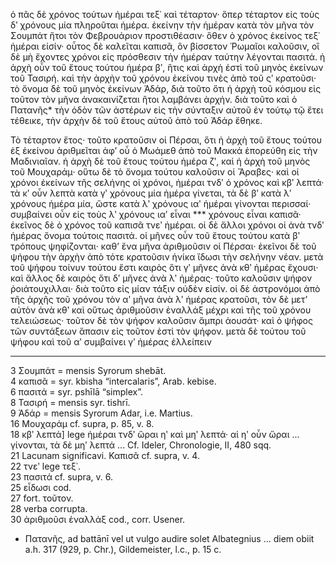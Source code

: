 ὁ πᾶς δὲ χρόνος τούτων ἡμέραι τεξ᾽ καὶ τέταρτον· ὅπερ τέταρτον εἰς τοὺς δʹ χρόνους μία πληροῦται ἡμέρα. ἐκείνην τὴν ἡμέραν κατὰ τὸν μῆνα τὸν Σουμπάτ ἤτοι τὸν Φεβρουάριον προστιθέασιν· ὅθεν ὁ χρόνος ἐκείνος τεξ᾽ ἡμέραι εἰσίν· οὗτος δὲ καλεῖται καπισᾶ, ὃν βίσσετον Ῥωμαῖοι καλοῦσιν, οἳ δὲ μὴ ἔχοντες χρόνοι εἰς πρόσθεσιν τὴν ἡμέραν ταύτην λέγονται πασιτά. ἡ ἀρχὴ οὖν τοῦ ἔτους τούτου ἡμέρα βʹ, ἣτις καὶ ἀρχὴ ἐστὶ τοῦ μηνὸς ἐκείνων τοῦ Τασιρή. καὶ τὴν ἀρχὴν τοῦ χρόνου ἐκείνου τινὲς ἀπὸ τοῦ ςʹ κρατοῦσι· τὸ ὄνομα δὲ τοῦ μηνὸς ἐκείνων Ἀδάρ, διὰ τοῦτο ὅτι ἡ ἀρχὴ τοῦ κόσμου εἰς τοῦτον τὸν μῆνα ἀνακαινίζεται ἢτοι λαμβάνει ἀρχήν. διὰ τοῦτο καὶ ὁ Πατανῆς* τὴν ὁδὸν τῶν ἀστέρων εἰς τὴν σύνταξιν αὐτοῦ ἐν τούτῳ τῷ ἔτει τέθεικε, τὴν ἀρχὴν δὲ τοῦ ἔτους αὐτοῦ ἀπὸ τοῦ Ἀδάρ ἔθηκε.

Τὸ τέταρτον ἔτος· τοῦτο κρατοῦσιν οἱ Πέρσαι, ὅτι ἡ ἀρχὴ τοῦ ἔτους τούτου ἐξ ἐκείνου ἀριθμεῖται ἀφ’ οὗ ὁ Μωάμεθ ἀπὸ τοῦ Μακκά ἐπορεύθη εἰς τὴν Μαδινιαῖαν. ἡ ἀρχὴ δὲ τοῦ ἔτους τούτου ἡμέρα ζʹ, καὶ ἡ ἀρχὴ τοῦ μηνὸς τοῦ Μουχαράμ· οὕτω δὲ τὸ ὄνομα τούτου καλοῦσιν οἱ Ἄραβες· καὶ οἱ χρόνοι ἐκείνων τῆς σελήνης οἱ χρόνοι, ἡμέραι τνδʹ ὁ χρόνος καὶ κβʹ λεπτά· τὰ κʹ οὖν λεπτὰ κατὰ γʹ χρόνους μία ἡμέρα γίνεται, τὰ δὲ βʹ κατὰ λʹ χρόνους ἡμέρα μία, ὥστε κατὰ λʹ χρόνους ιαʹ ἡμέραι γίνονται περισσαί· συμβαίνει οὖν εἰς τοὺς λʹ χρόνους ιαʹ εἶναι *** χρόνους εἶναι καπισᾶ· ἐκεῖνος δὲ ὁ χρόνος τοῦ καπισᾶ τνεʹ ἡμέραι. οἱ δὲ ἄλλοι χρόνοι οἱ ἀνὰ τνδʹ ἡμέρας ὄνομα τούτοις πασιτά. οἱ μῆνες οὖν τοῦ ἔτους τούτου κατὰ βʹ τρόπους ψηφίζονται· καθ’ ἕνα μῆνα ἀριθμοῦσιν οἱ Πέρσαι· ἐκεῖνοι δὲ τοῦ ψήφου τὴν ἀρχὴν ἀπὸ τότε κρατοῦσιν ἡνίκα ἴδωσι τὴν σελήνην νέαν. μετὰ τοῦ ψήφου τοίνυν τούτου ἔστι καιρὸς ὅτι γʹ μῆνες ἀνὰ κθʹ ἡμέρας ἔχουσι· καὶ ἄλλος δὲ καιρὸς ὅτι δʹ μῆνες ἀνὰ λʹ ἡμέρας· τοῦτο καλοῦσιν ψήφον ῥοιάτουχιλλαι· διὰ τοῦτο εἰς μίαν τάξιν οὐδὲν εἰσίν. οἱ δὲ ἀστρονόμοι ἀπὸ τῆς ἀρχῆς τοῦ χρόνου τὸν αʹ μῆνα ἀνὰ λʹ ἡμέρας κρατοῦσι, τὸν δὲ μετ’ αὐτὸν ἀνὰ κθʹ καὶ οὕτως ἀριθμοῦσιν ἐναλλάξ μέχρι καὶ τῆς τοῦ χρόνου τελειώσεως· τοῦτον δὲ τὸν ψήφον καλοῦσιν ἄμπρι ἀουσάτ· καὶ ὁ ψήφος τῶν συντάξεων ἅπασιν εἰς τοῦτον ἐστὶ τὸν ψήφον. μετὰ δὲ τούτου τοῦ ψήφου καὶ τοῦ αʹ συμβαίνει γʹ ἡμέρας ἐλλείπειν

---

3 Σουμπάτ = mensis Syrorum shebāt.  
4 καπισᾶ = syr. kbisha “intercalaris”, Arab. kebise.  
6 πασιτά = syr. pshīlā “simplex”.  
8 Τασιρή = mensis syr. tishrī.  
9 Ἀδάρ = mensis Syrorum Adar, i.e. Martius.  
16 Μουχαράμ cf. supra, p. 85, v. 8.  
18 κβʹ λεπτά] lege ἡμέραι τνδʹ ὥραι ηʹ καὶ μηʹ λεπτά· αἱ ηʹ οὖν ὥραι ... γίνονται, τὰ δὲ μηʹ λεπτά ... Cf. Ideler, Chronologie, II, 480 sqq.  
21 Lacunam significavi. Καπισᾶ cf. supra, v. 4.  
22 τνεʹ lege τεξ᾽.  
23 πασιτά cf. supra, v. 6.  
25 εἶδωσι cod.  
27 fort. τοῦτον.  
28 verba corrupta.  
30 ἀριθμοῦσι ἐναλλάξ cod., corr. Usener.

* Πατανῆς, ad battānī vel ut vulgo audire solet Albategnius ... diem obiit a.h. 317 (929, p. Chr.), Gildemeister, l.c., p. 15 c.